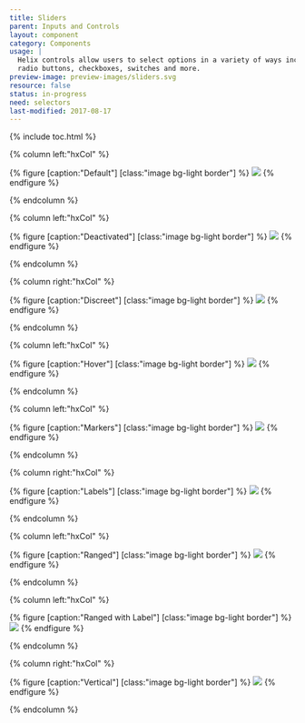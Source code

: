 ```yaml
---
title: Sliders
parent: Inputs and Controls
layout: component
category: Components
usage: |
  Helix controls allow users to select options in a variety of ways including
  radio buttons, checkboxes, switches and more.
preview-image: preview-images/sliders.svg
resource: false
status: in-progress
need: selectors
last-modified: 2017-08-17
---
```


{% include toc.html %}

<section class="static-section" markdown="1">

<div class="hxRow"  markdown="1">

{% column left:"hxCol" %}

{% figure [caption:"Default"] [class:"image bg-light border"] %}
![]({{site.cdn_url}}/img/components/slider.svg)
{% endfigure %}

{% endcolumn %}

{% column left:"hxCol" %}

{% figure [caption:"Deactivated"] [class:"image bg-light border"] %}
![]({{site.cdn_url}}/img/components/slider-deactivated.svg)
{% endfigure %}

{% endcolumn %}

{% column right:"hxCol" %}

{% figure [caption:"Discreet"] [class:"image bg-light border"] %}
![]({{site.cdn_url}}/img/components/slider-discrete.svg)
{% endfigure %}

{% endcolumn %}
</div>

</section>

<section class="static-section" markdown="1">

<div class="hxRow"  markdown="1">

{% column left:"hxCol" %}

{% figure [caption:"Hover"] [class:"image bg-light border"] %}
![]({{site.cdn_url}}/img/components/slider-hover.svg)
{% endfigure %}

{% endcolumn %}

{% column left:"hxCol" %}

{% figure [caption:"Markers"] [class:"image bg-light border"] %}
![]({{site.cdn_url}}/img/components/slider-markers.svg)
{% endfigure %}

{% endcolumn %}

{% column right:"hxCol" %}

{% figure [caption:"Labels"] [class:"image bg-light border"] %}
![]({{site.cdn_url}}/img/components/slider-label.svg)
{% endfigure %}

{% endcolumn %}

</div>

</section>

<section class="static-section" markdown="1">

<div class="hxRow"  markdown="1">

{% column left:"hxCol" %}

{% figure [caption:"Ranged"] [class:"image bg-light border"] %}
![]({{site.cdn_url}}/img/components/slider-ranged.svg)
{% endfigure %}

{% endcolumn %}

{% column left:"hxCol" %}

{% figure [caption:"Ranged with Label"] [class:"image bg-light border"] %}
![]({{site.cdn_url}}/img/components/slider-ranged-label.svg)
{% endfigure %}

{% endcolumn %}

{% column right:"hxCol" %}

{% figure [caption:"Vertical"] [class:"image bg-light border"] %}
![]({{site.cdn_url}}/img/components/slider-vertical.svg)
{% endfigure %}

{% endcolumn %}

</div>

</section>
